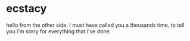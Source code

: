 # ecstacy
hello from the other side. I must have called you a thousands time, to tell you i'm sorry for everything that i've done.
